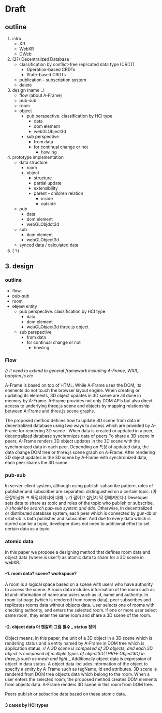 # Draft

## outline

1. intro
    + XR
    + WebXR
    + DWeb
2. (2?) Decentralized Database
    + classification by conflict-free replicated data type (CRDT)
        - Operation-based CRDTs
        - State-based CRDTs
    + publication - subscription system
    + delete
3. design (name ..)
    + flow (about A-Frame)
    + pub-sub
    + room
    + object
        - pub perspective. classification by HCI type
            + data
            + dom element
            + webGLObject3d
        - sub perspective
            + from data
            + for continual change or not
                - howling
4. prototype implementation
    + data structure
        - room
        - object
            + structure
            + partial update
            + extensibility
            + parent - children relation
                - inside
                - outside
    + pub
        - data
        - dom element
        - webGLObjdct3d
    + sub
        - dom element
        - webGLObject3d
    + synced data / calculated data
5. (ㅋ)

## 3. design
### outline
+ flow
+ pub-sub
+ room
+ ~~object~~ entity
   - pub perspective. classification by HCI type
       + data
       + dom element
       + ~~webGLObject3d~~ three.js object 
   - sub perspective
       + from data
       + for continual change or not
           - howling
### Flow 
_// it need to extend to general framework including A-Frame, WXR, babylon.js etc_

A-Frame is based on top of HTML. 
While A-Frame uses the DOM, its elements do not touch the browser layout engine.
When creating or updating its elements, 3D object updates in 3D scene are all done in memory by A-Frame.
A-Frame provides not only DOM APIs but also direct access to underlying three.js scene and objects by mapping relationship between A-Frame and three.js scene graphs.

The proposed method defines how to update 3D scene from data in decentralized database using two ways to access which are provided by A-Frame for rendering 3D scene .
When data is created or updated in a peer, decentralized database synchronizes data of peers
To share a 3D scene in peers, A-Frame renders 3D object updates in the 3D scene with the synchronized data in each peer.
Depending on 특징 of updated data, the data change DOM tree or three.js scene graph on A-Frame. 
After rendering 3D object updates in the 3D scene by A-Frame with synchronized data, each peer shares the 3D scene.

### pub-sub

In server-client system, although using publish-subscribe pattern, roles of publisher and subscriber are separated. distinguished on a certain topic. (아 문장이상해 ㅋ 특정데이터에 대해 누가 펍이고 섭인지 딱 정해져잇다.)
Developer sets data to share as topic and roles of the topic who publish or subscribe.
_// should be search pub-sub system and dds._
Otherwise, In decentralized or distributed database system, each peer which is connected by gun-db or orbit-db is both publisher and subscriber.
And due to every data which is stored can be a topic, developer does not need to additional effort to set certain data as a topic.

### atomic data
In this paper we propose a designing method that defines room data and object data (where is user?) as atomic data to share for a 3D scene in webXR.
#### -1. room data? scene? workspace?
A room is a logical space based on a scene with users who have authority to access the scene.
A room data includes information of the room such as id and information of name and users such as id, name and authority.
In room list page (which is rendered from rooms data), peer subscribes and replicates rooms data without objects data.
User selects one of rooms with checking authority, and enters the selected room.
If one or more user select same room, they enter the same room and share a 3D scene of the room. 

#### -2. object data 아 헷갈려 그림 필수 _ status 정의
Object means, in this paper, the unit of a 3D object in a 3D scene which is rendering status and a entity named by A-Frame in DOM tree which is application status.
_// A 3D scene is composed of 3D objects, and each 3D object is composed of multiple types of object3D(THREE.Object3D) in three.js such as mesh and light.__
Additionally object data is expression of object in data status.
A object data includes information of the object to specify a entity by A-Frame such as tagName, id and attributes.
3D scene is rendered from DOM tree objects data which belong to the room.
When a user enters the selected room, the proposed method creates DOM elements from objects data.
A-Frame renders 3D scene in this room from DOM tree.

Peers publish or subscribe data based on these atomic data.


#### 3 cases by HCI types



















       
        
             
       
            
    



